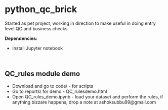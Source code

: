 # python_qc_brick
Started as pet project, working in direction to make useful in doing entry level QC and business checks

**Dependencies:**
    <ul>
    <li>Install Jupyter notebook</li>
</ul><br/>

## QC_rules module demo
<ul>
<li> Download and go to code\ - for scripts</li>
<li> Go to reports\ for demo - QC_rulesdemo.html</li>
<li> Open QC_rules_demo.ipynb - load your dataset and perform the rules, if anything bizzare happens, drop a note at <a>ashoksubbu99@gmail.com</a> </li>
</ul>
